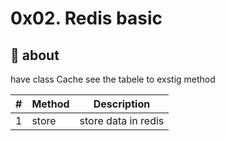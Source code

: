 # 0x02. Redis basic

## 🧾 about

have class Cache see the tabele to exstig method

| # | Method | Description |
| --- | --- | --- |
| 1 | store | store data in redis |

